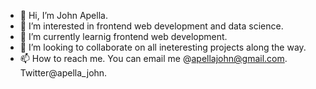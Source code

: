 - 👋 Hi, I’m John Apella.  
- 👀 I’m interested in frontend web development and data science. 
- 🌱 I’m currently learnig frontend web development. 
- 💞️ I’m looking to collaborate on all ineteresting projects along the way. 
- 📫 How to reach me. You can email me @apellajohn@gmail.com. Twitter@apella_john. 

<!---
apella1/apella1 is a ✨ special ✨ repository because its `README.md` (this file) appears on your GitHub profile.
You can click the Preview link to take a look at your changes.
--->
